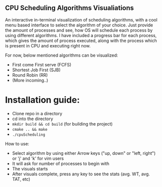 ## CPU Scheduling Algorithms Visualiations

An interactive in-terminal visualization of scheduling algorithms, with a cool menu based interface to select the algorithm of your choice. Just provide the amount of processes and see, how OS will schedule each process by using different algorithms. I have included a progress bar for each process, which gives the amount of process executed, along with the process which is present in CPU and executing right now.

For now, below mentioned algorithms can be visualized:
- First come First serve (FCFS)
- Shortest Job First (SJB)
- Round Robin (RR)
- (More incoming..)

# Installation guide:

- Clone repo in a directory
- cd into the directory
- `mkdir build && cd build` (for building the project)
- `cmake .. && make`
- `./cpuScheduling`

How to use:
- Select algorithm by using either Arrow keys ("up, down" or "left, right") or 'j' and 'k' for vim users
- It will ask for number of processes to begin with
- The visuals starts
- After visuals complete, press any key to see the stats (avg. WT, avg. TAT, etc)

